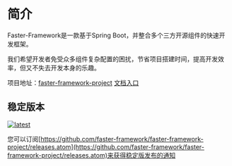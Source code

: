 # 简介

Faster-Framework是一款基于Spring Boot，并整合多个三方开源组件的快速开发框架。

我们希望开发者免受众多组件复杂配置的困扰，节省项目搭建时间，提高开发效率，但又不失去开发本身的乐趣。

项目地址：[faster-framework-project](https://github.com/faster-framework/faster-framework-project)
[文档入口](https://faster-framework.github.io/faster-framework-guide)

## 稳定版本

[![latest](https://badgen.net/github/release/faster-framework/faster-framework-project?icon=github)](https://github.com/faster-framework/faster-framework-project/releases/latest)

您可以订阅[https://github.com/faster-framework/faster-framework-project/releases.atom](https://github.com/faster-framework/faster-framework-project/releases.atom)来获得稳定版发布的通知